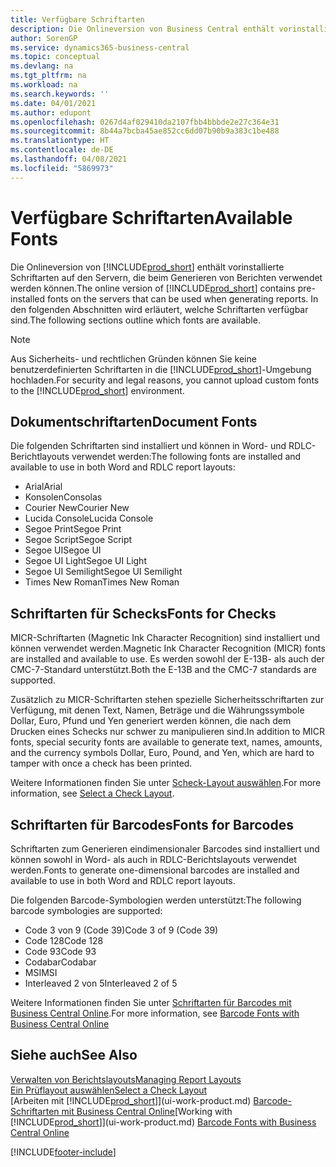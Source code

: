 ```yaml
---
title: Verfügbare Schriftarten
description: Die Onlineversion von Business Central enthält vorinstallierte Schriftarten auf den Servern, die beim Generieren von Berichten verwendet werden können.
author: SorenGP
ms.service: dynamics365-business-central
ms.topic: conceptual
ms.devlang: na
ms.tgt_pltfrm: na
ms.workload: na
ms.search.keywords: ''
ms.date: 04/01/2021
ms.author: edupont
ms.openlocfilehash: 0267d4af029410da2107fbb4bbbde2e27c364e31
ms.sourcegitcommit: 8b44a7bcba45ae852cc6dd07b90b9a383c1be488
ms.translationtype: HT
ms.contentlocale: de-DE
ms.lasthandoff: 04/08/2021
ms.locfileid: "5869973"
---
```

# <a name="available-fonts"></a><span data-ttu-id="49254-103">Verfügbare Schriftarten</span><span class="sxs-lookup"><span data-stu-id="49254-103">Available Fonts</span></span>

<span data-ttu-id="49254-104">Die Onlineversion von [!INCLUDE[prod_short](includes/prod_short.md)] enthält vorinstallierte Schriftarten auf den Servern, die beim Generieren von Berichten verwendet werden können.</span><span class="sxs-lookup"><span data-stu-id="49254-104">The online version of [!INCLUDE[prod_short](includes/prod_short.md)] contains pre-installed fonts on the servers that can be used when generating reports.</span></span> <span data-ttu-id="49254-105">In den folgenden Abschnitten wird erläutert, welche Schriftarten verfügbar sind.</span><span class="sxs-lookup"><span data-stu-id="49254-105">The following sections outline which fonts are available.</span></span>

> [!NOTE]
> <span data-ttu-id="49254-106">Aus Sicherheits- und rechtlichen Gründen können Sie keine benutzerdefinierten Schriftarten in die [!INCLUDE[prod_short](includes/prod_short.md)]-Umgebung hochladen.</span><span class="sxs-lookup"><span data-stu-id="49254-106">For security and legal reasons, you cannot upload custom fonts to the [!INCLUDE[prod_short](includes/prod_short.md)] environment.</span></span>

## <a name="document-fonts"></a><span data-ttu-id="49254-107">Dokumentschriftarten</span><span class="sxs-lookup"><span data-stu-id="49254-107">Document Fonts</span></span>

<span data-ttu-id="49254-108">Die folgenden Schriftarten sind installiert und können in Word- und RDLC-Berichtlayouts verwendet werden:</span><span class="sxs-lookup"><span data-stu-id="49254-108">The following fonts are installed and available to use in both Word and RDLC report layouts:</span></span>

* <span data-ttu-id="49254-109">Arial</span><span class="sxs-lookup"><span data-stu-id="49254-109">Arial</span></span>
* <span data-ttu-id="49254-110">Konsolen</span><span class="sxs-lookup"><span data-stu-id="49254-110">Consolas</span></span>
* <span data-ttu-id="49254-111">Courier New</span><span class="sxs-lookup"><span data-stu-id="49254-111">Courier New</span></span>
* <span data-ttu-id="49254-112">Lucida Console</span><span class="sxs-lookup"><span data-stu-id="49254-112">Lucida Console</span></span>
* <span data-ttu-id="49254-113">Segoe Print</span><span class="sxs-lookup"><span data-stu-id="49254-113">Segoe Print</span></span>
* <span data-ttu-id="49254-114">Segoe Script</span><span class="sxs-lookup"><span data-stu-id="49254-114">Segoe Script</span></span>
* <span data-ttu-id="49254-115">Segoe UI</span><span class="sxs-lookup"><span data-stu-id="49254-115">Segoe UI</span></span>
* <span data-ttu-id="49254-116">Segoe UI Light</span><span class="sxs-lookup"><span data-stu-id="49254-116">Segoe UI Light</span></span>
* <span data-ttu-id="49254-117">Segoe UI Semilight</span><span class="sxs-lookup"><span data-stu-id="49254-117">Segoe UI Semilight</span></span>
* <span data-ttu-id="49254-118">Times New Roman</span><span class="sxs-lookup"><span data-stu-id="49254-118">Times New Roman</span></span>

## <a name="fonts-for-checks"></a><span data-ttu-id="49254-119">Schriftarten für Schecks</span><span class="sxs-lookup"><span data-stu-id="49254-119">Fonts for Checks</span></span>

<span data-ttu-id="49254-120">MICR-Schriftarten (Magnetic Ink Character Recognition) sind installiert und können verwendet werden.</span><span class="sxs-lookup"><span data-stu-id="49254-120">Magnetic Ink Character Recognition (MICR) fonts are installed and available to use.</span></span> <span data-ttu-id="49254-121">Es werden sowohl der E-13B- als auch der CMC-7-Standard unterstützt.</span><span class="sxs-lookup"><span data-stu-id="49254-121">Both the E-13B and the CMC-7 standards are supported.</span></span>  

<span data-ttu-id="49254-122">Zusätzlich zu MICR-Schriftarten stehen spezielle Sicherheitsschriftarten zur Verfügung, mit denen Text, Namen, Beträge und die Währungssymbole Dollar, Euro, Pfund und Yen generiert werden können, die nach dem Drucken eines Schecks nur schwer zu manipulieren sind.</span><span class="sxs-lookup"><span data-stu-id="49254-122">In addition to MICR fonts, special security fonts are available to generate text, names, amounts, and the currency symbols Dollar, Euro, Pound, and Yen, which are hard to tamper with once a check has been printed.</span></span>  

<span data-ttu-id="49254-123">Weitere Informationen finden Sie unter [Scheck-Layout auswählen](finance-how-define-check-layouts.md).</span><span class="sxs-lookup"><span data-stu-id="49254-123">For more information, see [Select a Check Layout](finance-how-define-check-layouts.md).</span></span>  

## <a name="fonts-for-barcodes"></a><span data-ttu-id="49254-124">Schriftarten für Barcodes</span><span class="sxs-lookup"><span data-stu-id="49254-124">Fonts for Barcodes</span></span>
<span data-ttu-id="49254-125">Schriftarten zum Generieren eindimensionaler Barcodes sind installiert und können sowohl in Word- als auch in RDLC-Berichtslayouts verwendet werden.</span><span class="sxs-lookup"><span data-stu-id="49254-125">Fonts to generate one-dimensional barcodes are installed and available to use in both Word and RDLC report layouts.</span></span>

<span data-ttu-id="49254-126">Die folgenden Barcode-Symbologien werden unterstützt:</span><span class="sxs-lookup"><span data-stu-id="49254-126">The following barcode symbologies are supported:</span></span>
* <span data-ttu-id="49254-127">Code 3 von 9 (Code 39)</span><span class="sxs-lookup"><span data-stu-id="49254-127">Code 3 of 9 (Code 39)</span></span>
* <span data-ttu-id="49254-128">Code 128</span><span class="sxs-lookup"><span data-stu-id="49254-128">Code 128</span></span>
* <span data-ttu-id="49254-129">Code 93</span><span class="sxs-lookup"><span data-stu-id="49254-129">Code 93</span></span>
* <span data-ttu-id="49254-130">Codabar</span><span class="sxs-lookup"><span data-stu-id="49254-130">Codabar</span></span>
* <span data-ttu-id="49254-131">MSI</span><span class="sxs-lookup"><span data-stu-id="49254-131">MSI</span></span>
* <span data-ttu-id="49254-132">Interleaved 2 von 5</span><span class="sxs-lookup"><span data-stu-id="49254-132">Interleaved 2 of 5</span></span>

<span data-ttu-id="49254-133">Weitere Informationen finden Sie unter [Schriftarten für Barcodes mit Business Central Online](/dynamics365/business-central/dev-itpro/developer/devenv-report-barcode-fonts.md).</span><span class="sxs-lookup"><span data-stu-id="49254-133">For more information, see [Barcode Fonts with Business Central Online](/dynamics365/business-central/dev-itpro/developer/devenv-report-barcode-fonts.md)</span></span>

## <a name="see-also"></a><span data-ttu-id="49254-134">Siehe auch</span><span class="sxs-lookup"><span data-stu-id="49254-134">See Also</span></span>

[<span data-ttu-id="49254-135">Verwalten von Berichtslayouts</span><span class="sxs-lookup"><span data-stu-id="49254-135">Managing Report Layouts</span></span>](ui-manage-report-layouts.md)  
[<span data-ttu-id="49254-136">Ein Prüflayout auswählen</span><span class="sxs-lookup"><span data-stu-id="49254-136">Select a Check Layout</span></span>](finance-how-define-check-layouts.md)  
<span data-ttu-id="49254-137">[Arbeiten mit [!INCLUDE[prod_short](includes/prod_short.md)]](ui-work-product.md)
[Barcode-Schriftarten mit Business Central Online](/dynamics365/business-central/dev-itpro/developer/devenv-report-barcode-fonts.md)</span><span class="sxs-lookup"><span data-stu-id="49254-137">[Working with [!INCLUDE[prod_short](includes/prod_short.md)]](ui-work-product.md)
[Barcode Fonts with Business Central Online](/dynamics365/business-central/dev-itpro/developer/devenv-report-barcode-fonts.md)</span></span>

[!INCLUDE[footer-include](includes/footer-banner.md)]
